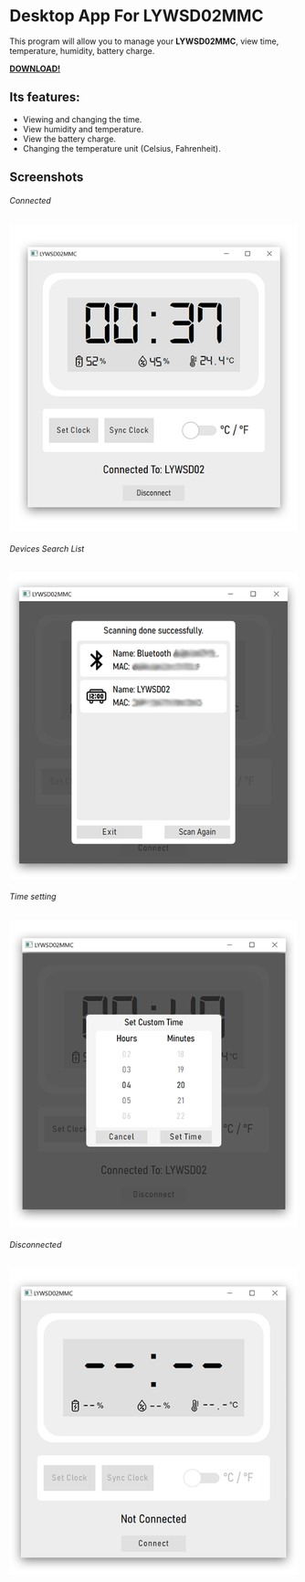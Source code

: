 # Desktop App For LYWSD02MMC
This program will allow you to manage your **LYWSD02MMC**, view time, temperature, humidity, battery charge.

**[DOWNLOAD!](https://github.com/Koteyk0o/LYWSD02MMC-Desktop-App/releases "DOWNLOAD!")**

## Its features:
- Viewing and changing the time.
- View humidity and temperature.
- View the battery charge.
- Changing the temperature unit (Celsius, Fahrenheit).

## Screenshots
###### Connected
![Connected](https://github.com/Koteyk0o/LYWSD02MMC-Desktop-App/blob/main/screenshots/connected.png?raw=true "Connected")
###### Devices Search List
![Discover List](https://github.com/Koteyk0o/LYWSD02MMC-Desktop-App/blob/main/screenshots/discover_List.png?raw=true "Discover List")
###### Time setting
![Set Custom Time](https://github.com/Koteyk0o/LYWSD02MMC-Desktop-App/blob/main/screenshots/set_Custom_Time.png?raw=true "Set Custom Time")
###### Disconnected
![Disconnected](https://github.com/Koteyk0o/LYWSD02MMC-Desktop-App/blob/main/screenshots/disconnected.png?raw=true "Disconnected")
